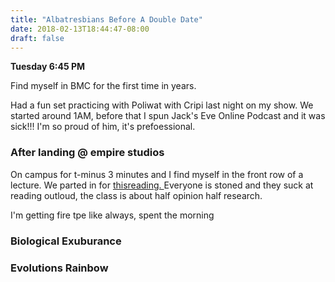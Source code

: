 ```yaml
---
title: "Albatresbians Before A Double Date"
date: 2018-02-13T18:44:47-08:00
draft: false
---
```


**Tuesday 6:45 PM**

Find myself in BMC for the first time in years.

Had a fun set practicing with Poliwat with Cripi last night on my show. We started around 1AM, before that I spun Jack's Eve Online Podcast and it was sick!!! I'm so proud of him, it's prefoessional.

### After landing @ empire studios

On campus for t-minus 3 minutes and I find myself in the front row of a lecture.
We parted in for <a href="https://www.christianheadlines.com/news/can-animals-be-gay-11628683.html">thisreading. </a> Everyone is stoned and they suck at reading outloud, the class is about half opinion half research.  

I'm getting fire tpe like always, spent the morning


### Biological Exuburance

### Evolutions Rainbow
